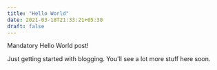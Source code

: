 ```yaml
---
title: "Hello World"
date: 2021-03-18T21:33:21+05:30
draft: false
---
```


Mandatory Hello World post!


Just getting started with blogging. You'll see a lot more stuff here soon.